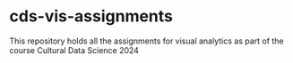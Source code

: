 # cds-vis-assignments
This repository holds all the assignments for visual analytics as part of the course Cultural Data Science 2024
